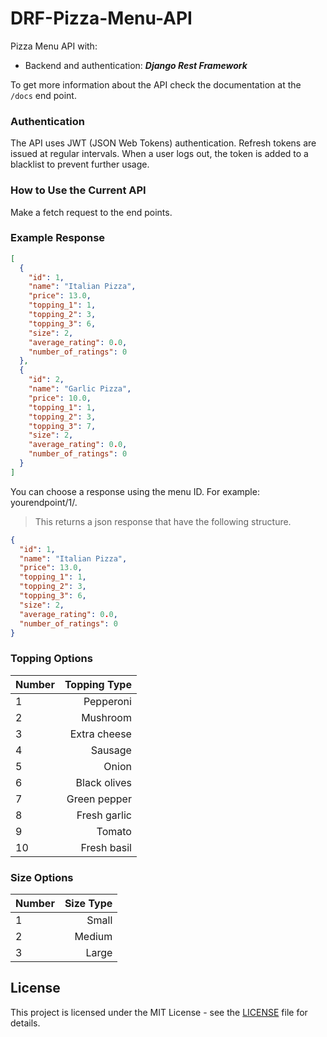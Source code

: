 # DRF-Pizza-Menu-API

Pizza Menu API with:

- Backend and authentication: **_Django Rest Framework_**

To get more information about the API check the documentation at the `/docs` end point.

### Authentication

The API uses JWT (JSON Web Tokens) authentication. Refresh tokens are issued at regular intervals. When a user logs out, the token is added to a blacklist to prevent further usage.

### How to Use the Current API

Make a fetch request to the end points.

### Example Response

```json
[
  {
    "id": 1,
    "name": "Italian Pizza",
    "price": 13.0,
    "topping_1": 1,
    "topping_2": 3,
    "topping_3": 6,
    "size": 2,
    "average_rating": 0.0,
    "number_of_ratings": 0
  },
  {
    "id": 2,
    "name": "Garlic Pizza",
    "price": 10.0,
    "topping_1": 1,
    "topping_2": 3,
    "topping_3": 7,
    "size": 2,
    "average_rating": 0.0,
    "number_of_ratings": 0
  }
]
```

You can choose a response using the menu ID.
For example: yourendpoint/1/.

> This returns a json response that have the following structure.

```json
{
  "id": 1,
  "name": "Italian Pizza",
  "price": 13.0,
  "topping_1": 1,
  "topping_2": 3,
  "topping_3": 6,
  "size": 2,
  "average_rating": 0.0,
  "number_of_ratings": 0
}
```

### Topping Options

| Number | Topping Type |
| :----- | -----------: |
| 1      |    Pepperoni |
| 2      |     Mushroom |
| 3      | Extra cheese |
| 4      |      Sausage |
| 5      |        Onion |
| 6      | Black olives |
| 7      | Green pepper |
| 8      | Fresh garlic |
| 9      |       Tomato |
| 10     |  Fresh basil |

### Size Options

| Number | Size Type |
| :----- | --------: |
| 1      |     Small |
| 2      |    Medium |
| 3      |     Large |

## License

This project is licensed under the MIT License - see the [LICENSE](LICENSE) file for details.
